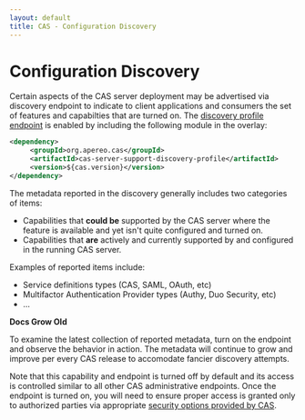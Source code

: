 ```yaml
---
layout: default
title: CAS - Configuration Discovery
---
```


# Configuration Discovery

Certain aspects of the CAS server deployment may be advertised via discovery endpoint to indicate to client applications and consumers the set of features and capabilties that are turned on. The [discovery profile endpoint](Monitoring-Statistics.html) is enabled by including the following module in the overlay:

```xml
<dependency>
     <groupId>org.apereo.cas</groupId>
     <artifactId>cas-server-support-discovery-profile</artifactId>
     <version>${cas.version}</version>
</dependency>
```

The metadata reported in the discovery generally includes two categories of items:

- Capabilities that **could be** supported by the CAS server where the feature is available and yet isn't quite configured and turned on.
- Capabilities that **are** actively and currently supported by and configured in the running CAS server.

Examples of reported items include:

- Service definitions types (CAS, SAML, OAuth, etc)
- Multifactor Authentication Provider  types (Authy, Duo Security, etc)
- ...

<div class="alert alert-info"><strong>Docs Grow Old</strong><p>To examine the latest collection of reported metadata, turn on the endpoint and observe the behavior in action. The metadata will continue to grow and improve per every CAS release to accomodate fancier discovery attempts.</p></div>

Note that this capability and endpoint is turned off by default and its access is controlled similar to all other CAS administrative endpoints. Once the endpoint is turned on, you will need to ensure proper access is granted only to authorized parties via appropriate [security options provided by CAS](Monitoring-Statistics.html).